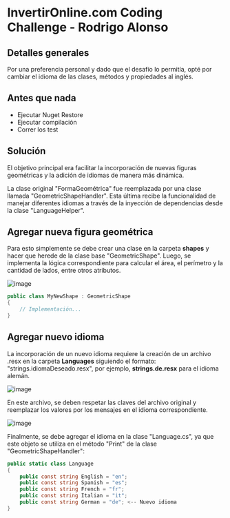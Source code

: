 # InvertirOnline.com Coding Challenge - Rodrigo Alonso

## Detalles generales

Por una preferencia personal y dado que el desafío lo permitía, opté por cambiar el idioma de las clases, métodos y propiedades al inglés.

## Antes que nada

- Ejecutar Nuget Restore
- Ejecutar compilación
- Correr los test

## Solución

El objetivo principal era facilitar la incorporación de nuevas figuras geométricas y la adición de idiomas de manera más dinámica.

La clase original "FormaGeométrica" fue reemplazada por una clase llamada "GeometricShapeHandler". Esta última recibe la funcionalidad de manejar diferentes idiomas a través de la inyección de dependencias desde la clase "LanguageHelper".

## Agregar nueva figura geométrica
Para esto simplemente se debe crear una clase en la carpeta **shapes** y hacer que herede de la clase base "GeometricShape". Luego, se implementa la lógica correspondiente para calcular el área, el perímetro y la cantidad de lados, entre otros atributos.

![image](https://github.com/rodrigoalonso91/IOL-CodingChallenge/assets/77740217/f4f6309c-94cc-4d22-b362-7713dfbb18d0)

```csharp
public class MyNewShape : GeometricShape
{
    // Implementación...
}
```

## Agregar nuevo idioma
La incorporación de un nuevo idioma requiere la creación de un archivo .resx en la carpeta **Languages** siguiendo el formato: "strings.idiomaDeseado.resx", por ejemplo, **strings.de.resx** para el idioma alemán.

![image](https://github.com/rodrigoalonso91/IOL-CodingChallenge/assets/77740217/d65dd1ac-15ff-4745-8000-73b5890cda8d)

En este archivo, se deben respetar las claves del archivo original y reemplazar los valores por los mensajes en el idioma correspondiente.

![image](https://github.com/rodrigoalonso91/IOL-CodingChallenge/assets/77740217/7c40d793-1258-49a2-8750-fdfba436c3f8)

Finalmente, se debe agregar el idioma en la clase "Language.cs", ya que este objeto se utiliza en el método "Print" de la clase "GeometricShapeHandler":

```csharp
public static class Language
{
    public const string English = "en";
    public const string Spanish = "es";
    public const string French = "fr";
    public const string Italian = "it";
    public const string German = "de"; <-- Nuevo idioma
}
```
